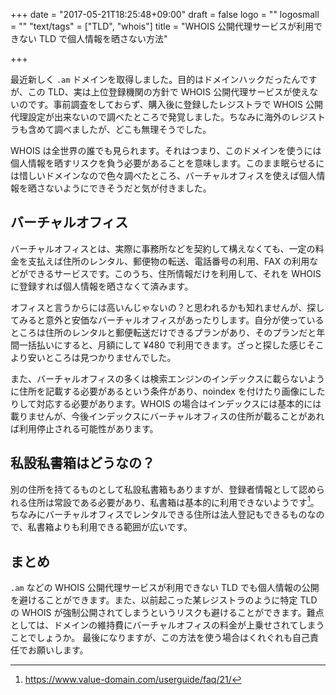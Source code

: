 +++
date = "2017-05-21T18:25:48+09:00"
draft = false
logo = ""
logosmall = ""
"text/tags" = ["TLD", "whois"]
title = "WHOIS 公開代理サービスが利用できない TLD で個人情報を晒さない方法"

+++

最近新しく `.am` ドメインを取得しました。目的はドメインハックだったんですが、この TLD、実は上位登録機関の方針で WHOIS 公開代理サービスが使えないのです。事前調査をしておらず、購入後に登録したレジストラで WHOIS 公開代理設定が出来ないので調べたところで発覚しました。ちなみに海外のレジストラも含めて調べましたが、どこも無理そうでした。

WHOIS は全世界の誰でも見られます。それはつまり、このドメインを使うには個人情報を晒すリスクを負う必要があることを意味します。このまま眠らせるには惜しいドメインなので色々調べたところ、バーチャルオフィスを使えば個人情報を晒さないようにできそうだと気が付きました。

## バーチャルオフィス

バーチャルオフィスとは、実際に事務所などを契約して構えなくても、一定の料金を支払えば住所のレンタル、郵便物の転送、電話番号の利用、FAX の利用などができるサービスです。このうち、住所情報だけを利用して、それを WHOIS に登録すれば個人情報を晒さなくて済みます。

オフィスと言うからには高いんじゃないの？と思われるかも知れませんが、探してみると意外と安価なバーチャルオフィスがあったりします。自分が使っているところは住所のレンタルと郵便転送だけできるプランがあり、そのプランだと年間一括払いにすると、月額にして &yen;480 で利用できます。ざっと探した感じそこより安いところは見つかりませんでした。

また、バーチャルオフィスの多くは検索エンジンのインデックスに載らないように住所を記載する必要があるという条件があり、noindex を付けたり画像にしたりして対応する必要があります。WHOIS の場合はインデックスには基本的には載りませんが、今後インデックスにバーチャルオフィスの住所が載ることがあれば利用停止される可能性があります。

## 私設私書箱はどうなの？

別の住所を持てるものとして私設私書箱もありますが、登録者情報として認められる住所は常設である必要があり、私書箱は基本的に利用できないようです[^1]。ちなみにバーチャルオフィスでレンタルできる住所は法人登記もできるものなので、私書箱よりも利用できる範囲が広いです。

## まとめ

`.am` などの WHOIS 公開代理サービスが利用できない TLD でも個人情報の公開を避けることができます。また、以前起こった某レジストラのように特定 TLD の WHOIS が強制公開されてしまうというリスクも避けることができます。難点としては、ドメインの維持費にバーチャルオフィスの料金が上乗せされてしまうことでしょうか。
最後になりますが、この方法を使う場合はくれぐれも自己責任でお願いします。

[^1]: https://www.value-domain.com/userguide/faq/21/
